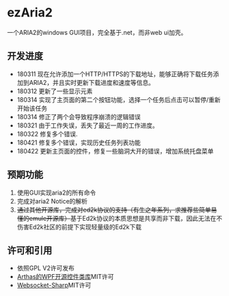 # ezAria2
一个ARIA2的windows GUI项目，完全基于.net，而非web ui加壳。

## 开发进度

* 180311 现在允许添加一个HTTP/HTTPS的下载地址，能够正确将下载任务添加到ARIA2，并且实时更新下载进度和速度等信息。
* 180312 更新了一些显示元素
* 180314 实现了主页面的第二个按钮功能，选择一个任务后点击可以暂停/重新开始该任务
* 180314 修正了两个会导致程序崩溃的逻辑错误
* 180321 由于工作失误，丢失了最近一周的工作进度。
* 180322 修复多个错误.
* 180421 修复多个错误，实现历史任务列表功能
* 180422 更新主页面的控件，修复一些脑洞大开的错误，增加系统托盘菜单
## 预期功能

1. 使用GUI实现aria2的所有命令
2. 完成对aria2 Notice的解析
3. ~~通过其他开源库，完成对ed2k协议的支持（有生之年系列，求推荐些简单易懂的emule开源库）~~基于Ed2k协议的本质思想是共享而非下载，因此无法在不伤害Ed2k社区的前提下实现轻量级的Ed2k下载

## 许可和引用

* 依照GPL V2许可发布
* [Arthas的WPF开源控件类库](https://github.com/1217950746/Arthas-WPFUI)MIT许可
* [Websocket-Sharp](https://github.com/sta/websocket-sharp)MIT许可
